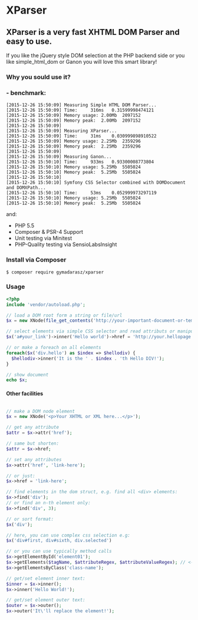 # XParser
## XParser is a very fast XHTML DOM Parser and easy to use. 
If you like the jQuery style DOM selection at the PHP backend side 
or you like simple_html_dom or Ganon you will love this smart library!

### Why you sould use it? 
### - benchmark:
```
[2015-12-26 15:50:09] Measuring Simple HTML DOM Parser...
[2015-12-26 15:50:09] Time:		316ms	0.31599998474121
[2015-12-26 15:50:09] Memory usage:	2.00Mb	2097152
[2015-12-26 15:50:09] Memory peak:	2.00Mb	2097152
[2015-12-26 15:50:09] 
[2015-12-26 15:50:09] Measuring XParser...
[2015-12-26 15:50:09] Time:		31ms	0.030999898910522
[2015-12-26 15:50:09] Memory usage:	2.25Mb	2359296
[2015-12-26 15:50:09] Memory peak:	2.25Mb	2359296
[2015-12-26 15:50:09] 
[2015-12-26 15:50:09] Measuring Ganon...
[2015-12-26 15:50:10] Time:		933ms	0.93300008773804
[2015-12-26 15:50:10] Memory usage:	5.25Mb	5505024
[2015-12-26 15:50:10] Memory peak:	5.25Mb	5505024
[2015-12-26 15:50:10] 
[2015-12-26 15:50:10] Symfony CSS Selector combined with DOMDocument and DOMXPath...
[2015-12-26 15:50:10] Time:		53ms	0.052999973297119
[2015-12-26 15:50:10] Memory usage:	5.25Mb	5505024
[2015-12-26 15:50:10] Memory peak:	5.25Mb	5505024 
```
and:
- PHP 5.5
- Composer & PSR-4 Support
- Unit testing via Minitest
- PHP-Quality testing via SensioLabsInsight


### Install via Composer

`$ composer require gymadarasz/xparser`

### Usage

```php
<?php
include 'vendor/autoload.php';

// load a DOM root form a string or file/url
$x = new XNode(file_get_contents('http://your-important-document-or-template.com'));

// select elements via simple CSS selector and read attributs or manipulate contents easily e.g.:
$x('a#your_link')->inner('Hello world')->href = 'http://your.hellopage.com';

// or make a foreach on all elements
foreach($x('div.hello') as $index => $hellodiv) {
  $hellodiv->inner('It is the ' . $index . 'th Hello DIV!');
}

// show document
echo $x;
```

#### Other facilities

```php

// make a DOM node element
$x = new XNode('<p>Your XHTML or XML here...</p>');

// get any attribute
$attr = $x->attr('href');

// same but shorten:
$attr = $x->href;

// set any attributes
$x->attr('href', 'link-here');

// or just:
$x->href = 'link-here';

// find elements in the dom struct, e.g. find all <div> elements:
$x->find('div');
// or find an n-th element only:
$x->find('div', 3);

// or sort format:
$x('div');

// here, you can use complex css selection e.g:
$x('div#first, div#sixth, div.selected')

// or you can use typically method calls
$x->getElementById('element01');
$x->getElements($tagName, $attributeRegex, $attributeValueRegex); // <- all parameters are optional
$x->getElementsByClass('class-name');

// get/set element inner text:
$inner = $x->inner();
$x->inner('Hello World!');

// get/set element outer text:
$outer = $x->outer();
$x->outer('It\'ll replace the element!');

```
